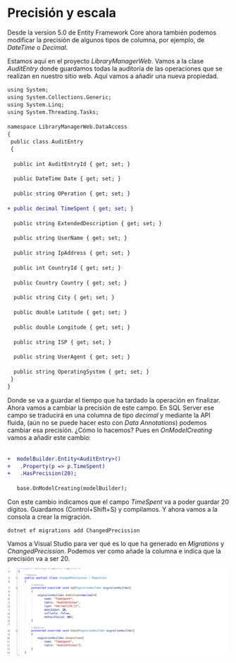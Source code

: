 # Precisión y escala

Desde la version 5.0 de Entity Framework Core ahora también podemos modificar la precisión de algunos tipos de columna, por ejemplo, de _DateTime_ o _Decimal_.

Estamos aquí en el proyecto _LibraryManagerWeb_. Vamos a la clase _AuditEntry_ donde guardamos todas la auditoría de las operaciones que se realizan en nuestro sitio web. Aquí vamos a añadir una nueva propiedad.

```diff
using System;
using System.Collections.Generic;
using System.Linq;
using System.Threading.Tasks;

namespace LibraryManagerWeb.DataAccess
{
 public class AuditEntry
 {

  public int AuditEntryId { get; set; }

  public DateTime Date { get; set; }

  public string OPeration { get; set; }

+ public decimal TimeSpent { get; set; }

  public string ExtendedDescription { get; set; }
  
  public string UserName { get; set; }

  public string IpAddress { get; set; }

  public int CountryId { get; set; }

  public Country Country { get; set; }

  public string City { get; set; }

  public double Latitude { get; set; }

  public double Longitude { get; set; }

  public string ISP { get; set; }

  public string UserAgent { get; set; }

  public string OperatingSystem { get; set; }
 }
}

```

Donde se va a guardar el tiempo que ha tardado la operación en finalizar. Ahora vamos a cambiar la precisión de este campo. En SQL Server ese campo se traducirá en una columna de tipo _decimal_ y mediante la API fluida, (aún no se puede hacer esto con _Data Annotations_) podemos cambiar esa precisión. ¿Cómo lo hacemos? Pues en _OnModelCreating_ vamos a añadir este cambio:

```diff

+  modelBuilder.Entity<AuditEntry>()
+   .Property(p => p.TimeSpent)
+   .HasPrecision(20);

   base.OnModelCreating(modelBuilder);
```

Con este cambio indicamos que el campo _TimeSpent_ va a poder guardar 20 dígitos. Guardamos (Control+Shift+S) y compilamos. Y ahora vamos a la consola a crear la migración.

```shell
dotnet ef migrations add ChangedPrecission
```

Vamos a Visual Studio para ver qué es lo que ha generado en _Migrations_ y _ChangedPrecission_. Podemos ver como añade la columna e indica que la precisión va a ser 20.

 <img src="./content/change-precision.png" style="zoom:80%">